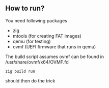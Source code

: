 ## How to run?

You need following packages
- zig
- mtools (for creating FAT images)
- qemu (for testing)
- ovmf (UEFI firmware that runs in qemu)

The build script assumes ovmf can be found in /usr/share/ovmf/x64/OVMF.fd

```shell
zig build run
```
should then do the trick